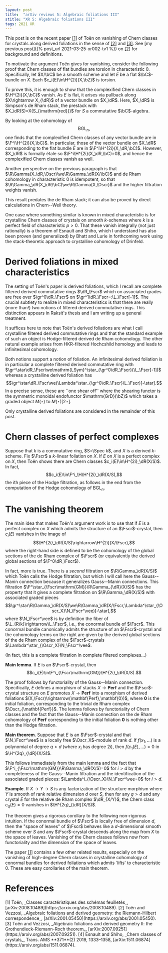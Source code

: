 ```yaml
---
layout: post
title:  "arXiv reviews 5: Algebraic foliations III"
stitle: "XR 5: Algebraic foliations III"
tags: 2021 XR
---
```

<div style="display:none">
$
\newcommand\nil{\mathrm{nil}}
\newcommand\gfrak{\mathfrak{g}}
\newcommand\A{\mathrm{A}}
\newcommand\B{\mathrm{B}}
\newcommand\C{\mathrm{C}}
\newcommand\D{\mathrm{D}}
\newcommand\E{\mathrm{E}}
\newcommand\F{\mathrm{F}}
\newcommand\G{\mathrm{G}}
\newcommand\H{\mathrm{H}}
\newcommand\h{\mathrm{h}}
\newcommand\K{\mathrm{K}}
\newcommand\L{\mathrm{L}}
\newcommand\M{\mathrm{M}}
\newcommand\N{\mathrm{N}}
\newcommand\R{\mathrm{R}}
\newcommand\t{\mathrm{t}}
\newcommand{\bA}{\mathbf{A}}
\newcommand{\bG}{\mathbf{G}}
\newcommand{\bH}{\mathbf{H}}
\newcommand{\bT}{\mathbf{T}}
\newcommand{\bW}{\mathbf{W}}
\newcommand{\Gm}{\bG_m}
\newcommand\Ascr{\mathcal{A}}
\newcommand\Cscr{\mathcal{C}}
\newcommand\Dscr{\mathcal{D}}
\newcommand\Escr{\mathcal{E}}
\newcommand\Fscr{\mathcal{F}}
\newcommand\Kscr{\mathcal{K}}
\newcommand\Lscr{\mathcal{L}}
\newcommand\Oscr{\mathcal{O}}
\newcommand\Perf{\mathrm{Perf}}
\newcommand\Perfscr{\mathcal{P}\mathrm{erf}}
\newcommand\Acscr{\mathcal{A}\mathrm{c}}
\newcommand\heart{\heartsuit}
\newcommand\cn{\mathrm{cn}}
\newcommand\op{\mathrm{op}}
\newcommand\gr{\mathrm{gr}}
\newcommand\Gr{\mathrm{Gr}}
\newcommand\fil{\mathrm{fil}}
\newcommand\Ho{\mathrm{Ho}}
\newcommand\dR{\mathrm{dR}}
\newcommand\dRhat{\widehat{\dR}}
\newcommand\we{\simeq}
\newcommand\Sym{\mathrm{Sym}}
\newcommand\HH{\mathrm{HH}}
\newcommand\HC{\mathrm{HC}}
\newcommand\HP{\mathrm{HP}}
\newcommand\TC{\mathrm{TC}}
\newcommand{\bMap}{\mathbf{Map}}
\newcommand{\End}{\mathrm{End}}
\newcommand{\Mod}{\mathrm{Mod}}
\newcommand{\coMod}{\mathrm{coMod}}
\newcommand{\Fun}{\mathrm{Fun}}
\newcommand{\bMap}{\mathbf{Map}}
\newcommand\bE{\mathbf{E}}
\newcommand\bZ{\mathbf{Z}}
\newcommand\bQ{\mathbf{Q}}
\newcommand\bC{\mathbf{C}}
\newcommand\bAM{\mathbf{AM}}
\newcommand\bLM{\mathbf{LM}}
\newcommand\Spec{\mathrm{Spec}\,}
\newcommand\CAlg{\mathrm{CAlg}}
\newcommand\aCAlg{\mathfrak{a}\CAlg}
\newcommand\dCAlg{\mathfrak{d}\CAlg}
\newcommand{\Cat}{\mathrm{Cat}}
\newcommand{\Sscr}{\mathcal{S}}
\newcommand{\poly}{\mathrm{poly}}
\newcommand{\perf}{\mathrm{perf}}
$
</div>

<!--ëé-->

This post is on the recent paper [\[1\]](#t1) of Toën on vanishing of Chern
classes for crystals along derived foliations in the sense of [\[2\]](#tv1) and
[\[3\]](#tv2). See [my previous post]({% post_url 2021-03-25-xr002-tv1 %}) on [\[2\]](#tv1)
for background and definitions.

To motivate the argument Toën gives for vanishing, consider the following
proof that Chern classes of flat bundles are torsion in characteristic $0$.
Specifically, let $X/\bC$ be a smooth scheme and let $E$ be a flat $\bC$-bundle
on $X$. Each $c_i(E)\in\H^{2i}(X,\bZ)$ is torsion.

To prove this, it is enough to show that the complexified Chern classes in
$\H^{2i}(X,\bC)$ vanish. As $E$ is flat, it arises via pullback along
$X\rightarrow X_{\dR}$ of a vector
bundle on $X_\dR$. Here, $X_\dR$ is Simpson's de Rham stack, the prestack with
$X_\dR(S)=X(S_{\mathrm{red}})$ for $S$ a commutative $\bC$-algebra.

By looking at the cohomology of $$\mathrm{BGL}_n,$$ one finds that the complexified Chern
classes of any vector bundle are in $\F^i\H^{2i}(X,\bC)$. In particular, those
of the vector bundle on $X_\dR$ corresponding to the flat bundle $E$ are in
$\F^i\H^{2i}(X_\dR,\bC)$. However, $X_\dR$ is formally étale so
$\F^i\H^{2i}(X_\dR,\bC)=0$, and hence the complexified Chern classes vanish as
well.

Another perspective on the previous paragraph is that
$\R\Gamma(X_\dR,\Oscr)\we\R\Gamma_\dR(X/\bC)$ and de Rham cohomology in
characteristic $0$ is idempotent, so that
$\R\Gamma_\dR(X_\dR/\bC)\we\R\Gamma(X,\Oscr)$ and the higher filtration
weights vanish.

This result predates the de Rham stack; it can also be proved by direct
calculations in Chern--Weil theory.

One case where something similar is known in mixed characteristic is for crystalline Chern classes of crystals on
smooth $k$-schemes where $k$ is a perfect field of characteristic $p>0$. That
these vanish integrally (not just rationally)
is a theorem of Esnault and Shiho, which I understand has also been proven (and
generalized) by Bhatt and Lurie in forthcoming work using the stack-theoretic
approach to crystalline cohomology of Drinfeld.



# Derived foliations in mixed characteristics

The setting of Toën's paper is derived foliations, which I recall are complete
filtered derived commutative rings $\dR_\Fscr$ which on associated grades are free over
$\gr^0\dR_\Fscr$ on $\gr^1\dR_\Fscr=:\L_\Fscr[-1]$.
The crucial subtlety to realize in mixed characteristics is that there are
really (more than!) two notions of filtered derived commutative rings. This
distinction appears in Raksit's thesis and I am writing up a general treatment.

It suffices here to note that Toën's derived foliations are what I call
crystalline filtered derived commutative rings and that the standard example
of such an object is Hodge-filtered derived de Rham cohomology. The other
natural example arises from HKR-filtered Hochcshild homology and leads to infinitesimal cohomology.

Both
notions support a notion of foliation. An infinitesimal derived foliation is in
particular a
complete filtered derived commutative ring with $\gr^\star\dR_\Fscr\we\mathrm{LSym}^\star_{\gr^0\dR_\Fscr}(\L_\Fscr[-1])$ whereas
a crystalline derived foliation has
$$\gr^\star\dR_\Fscr\we(\Lambda^\star_{\gr^0\dR_\Fscr}\L_\Fscr)[-\star].$$
In a precise sense, these are ``one shear off'' where the shearing functor is
the symmetric monoidal endofunctor $\mathrm{GrD}(\bZ)$ which takes a graded object
$M(\star)$ to $M(\star)[2\star]$.

Only crystalline derived foliations are considered in the remainder of this
post.



# Chern classes of perfect complexes

Suppose that $k$ is a commutative ring, $S=\Spec k$, and $X$ is a derived $k$-scheme.
Fix $\Fscr$ a $k$-linear foliation on $X$. If $E$ on $X$ is a perfect complex
on $X$, then Toën shows there are Chern classes $c_i(E)\in\H^{2i}_\dR(X/S)$. In fact,
$$c_i(E)\in\F^i_\H\H^{2i}_\dR(X/S),$$ the $i$th piece of the Hodge filtration, as follows in the end from the computation of the
Hodge cohomology of $\mathrm{BGL}_n$.



# The vanishing theorem

The main idea that makes Toën's argument work is to use that if $E$ is a
perfect complex on $X$ which admits the structure of an $\Fscr$-crystal, then
$c_i(E)$ vanishes in the image of
$$\H^{2i}_\dR(X/S)\rightarrow\H^{2i}(X/\Fscr),$$ where the right-hand side is
defined to be the cohomology of the global sections of the de Rham complex of
$\Fscr$ (or equivalently the derived global sections of $\F^0\dR_\Fscr$).

In fact, more is true. There is a *second* filtration on $\R\Gamma_\dR(X/S)$
which Toën calls the Hodge filtration, but which I will call here the
Gauss--Manin connection because it generalizes Gauss--Manin connections. This filtration $\F^\star_{\Fscr\mathrm{GM}}\R\Gamma_{\dR}(X/S)$ has the property that it
gives a complete filtration on $\R\Gamma_\dR(X/S)$ with associated graded
pieces
$$\gr^\star\R\Gamma_\dR(X/S)\we\R\Gamma_\dR(X/\Fscr,\Lambda^\star_{\Oscr_X}\N_\Fscr^\vee)[-\star],$$
where $\N_\Fscr^\vee$ is by definition the fiber of
$\L_{R/k}\rightarrow\L_\Fscr$, i.e., the conormal bundle of $\Fscr$. This
conormal bundle canonically admits the structure of an $\Fscr$-crystal and the
cohomology terms on the right are given by the derived global sections of the
de Rham complex of the $\Fscr$-crystals $\Lambda^\star_{\Oscr_X}\N_\Fscr^\vee$.

(In fact, this is a complete filtration in complete filtered complexes...)

**Main lemma**. If $E$ is an $\Fscr$-crystal, then
$$c_i(E)\in\F^i_{\Fscr\mathrm{GM}}\H^{2i}_\dR(X/S).$$

The proof follows by functoriality of the Gauss--Manin connection.
Specifically, $E$ defines a morphism of stacks $X\rightarrow\mathbf{Perf}$ and the
$\Fscr$-crystal structure on $E$ promotes $X\rightarrow\mathbf{Perf}$ into a morphism
of derived foliations $(X,\Fscr)\rightarrow(\mathbf{Perf},\mathbf{0})$, where
$\mathbf{0}$ is the initial foliation, corresponding to the trivial de Rham
complex $\Oscr_{\mathbf{Perf}}$.
The lemma follows by functoriality of Chern classes and the fact that the
Gauss--Manin connection on the de Rham cohomology of $\mathbf{Perf}$ corresponding to the initial foliation 
$\mathbf{0}$ is nothing other than the Hodge filtration.

**Main theorem**. Suppose that $E$ is an $\Fscr$-crystal and that
$\N_\Fscr^\vee$ is a locally free $\Oscr_X$-module of rank $d$. If
$f(x_1,\ldots)$ is a polynomial of degree $q>d$ (where $x_i$ has degree $2i$),
    then $f(c_1(E),\ldots)=0$ in $\H^{2q}_{\dR}(X/S)$.

This follows immediately from the main lemma and the fact that
$\F^i_{\Fscr\mathrm{GM}}\R\Gamma_\dR(X/S)=0$ for $i>d$ by the completeness of the
Gauss--Manin filtration and the identification of the associated graded pieces:
$\Lambda^i_{\Oscr_X}\N_\Fscr^\vee=0$ for $i>d$.   

**Example**. If $X\rightarrow Y\rightarrow S$ is any factorization of the
structure morphism where $Y$ is smooth of rank relative dimension $d$ over $S$,
  then for any $q>d$ and any crystal $E$ for the relative de Rham complex $\dR_{X/Y}$, the Chern class $c_q(E)=0$ vanishes in $\H^{2q}_{\dR}(X/S)$.

The theorem gives a rigorous corollary to the following non-rigorous intuition. If
the conormal bundle of $\Fscr$ is locally free of dimension $d$, then the "space of
leaves" of $\Fscr$ behaves like a $d$-dimensional smooth scheme over $S$ and any $\Fscr$-crystal descends along the map from $X$ to the space of leaves.
Vanishing of the Chern classes follows now from functoriality and the dimension
of the space of leaves.

The paper [\[1\]](#t1) contains a few other related results, especially on the
vanishing of high-degree Chern classes in crystalline cohomology of conormal
bundles for derived foliations which admits `lifts' to characteristic $0$.
These are easy corollaries of the main theorem.

# References

<span id="t1">
[1] Toën, _Classes caractéristiques des schémas feuilletés_,
  [arXiv:2008.10489](https://arxiv.org/abs/2008.10489).
</span>

<span id="tv1">
[2] Toën and Vezzosi, _Algebraic foliations and derived geometry: the Riemann-Hilbert correspondence_,
  [arXiv:2001.05450](https://arxiv.org/abs/2001.05450).
</span>

<span id="tv2">
[3] Toën and Vezzosi, _Algebraic foliations and derived geometry II: the Grothendieck-Riemann-Roch theorem_,
    [arXiv:2007.09251](https://arxiv.org/abs/2007.09251).
</span>

<span id="esnault-shiho">
[4] Esnault and Shiho, _Chern classes of crystals_,
    Trans. AMS **371**(2) 2019, 1333–1358,
    [arXiv:1511.06874](https://arxiv.org/abs/1511.06874).
